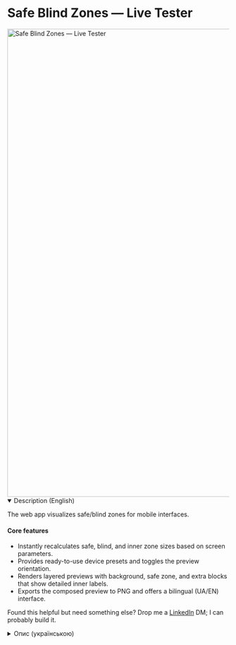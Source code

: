 # Safe Blind Zones — Live Tester

<img width="1582" height="1060" alt="Safe Blind Zones — Live Tester" src="https://github.com/user-attachments/assets/b56ace50-8a41-489b-9c7d-53cf2761a7cb" />

<details open>
<summary>Description (English)</summary>

The web app visualizes safe/blind zones for mobile interfaces.

#### Core features
- Instantly recalculates safe, blind, and inner zone sizes based on screen parameters.
- Provides ready-to-use device presets and toggles the preview orientation.
- Renders layered previews with background, safe zone, and extra blocks that show detailed inner labels.
- Exports the composed preview to PNG and offers a bilingual (UA/EN) interface.

Found this helpful but need something else? Drop me a [LinkedIn](https://www.linkedin.com/in/sam-starling/) DM; I can probably build it.

</details>

<details>
<summary>Опис (українською)</summary>

Веб-застосунок наочно показує safe/blind зони для мобільних інтерфейсів.

#### Базові функції
- Миттєво перераховує габарити безпечних, сліпих та внутрішніх зон залежно від параметрів екрана.
- Підтримує готові пресети пристроїв і перемикання орієнтації превʼю.
- Відображає шари превʼю з фоном, safe-зоною та додатковими блоками із внутрішніми мітками.
- Експортує сформований превʼю у PNG та підтримує багатомовний (укр/англ) інтерфейс.

Потрібна ще якась функція? Напишіть у [LinkedIn](https://www.linkedin.com/in/sam-starling/) в особисті — спробую додати.

</details>

